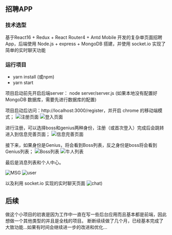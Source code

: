 ## 招聘APP

### 技术选型
基于React16 + Redux + React Router4 + Antd Mobile 开发的复杂单页面招聘App，后端使用 Node.js + express + MongoDB 搭建，并使用 socket.io 实现了简单的实时聊天功能

### 运行项目
- yarn install (或npm)
- yarn start 

项目启动前先开启后端server： node server/server.js (如果本地没有配置好 MongoDB 数据库，需要先进行数据库的配置)

项目启动后访问：http://localhost:3000/register，并开启 chrome 的移动端模式；
![注册页面](./public/images/register.png)  ![登入页面](./public/images/login.png)

进行注册，可以选择boss和genius两种身份，注册（或首次登入）完成后会跳转进入到信息完善页面；
![信息完善页面](./public/images/profile.png)

接下来，如果身份是Genius，将会看到Boss列表，反之身份是boss将会看到Genius列表；
![Boss列表](./public/images/boss.png) ![牛人列表](./public/images/genius.png)

最后是消息列表和个人中心。

![MSG](./public/images/msg.png) ![user](./public/images/user.png)

以及利用 socket.io 实现的实时聊天页面
![chat](./public/images/chat.png))

## 后续
做这个小项目的初衷是因为工作中一直在写一些后台应用而且基本都是前端，因此想做一个其他类型的并且是全栈的项目。
断断续续做了几个月，已经基本完成了大致功能...如果有时间会继续进一步的改进和优化...

